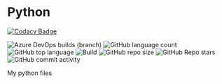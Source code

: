 # Python

[![Codacy Badge](https://api.codacy.com/project/badge/Grade/9ffc3dd73454473db1b76f669a28e65d)](https://app.codacy.com/gh/Yaya-Cout/Python?utm_source=github.com&utm_medium=referral&utm_content=Yaya-Cout/Python&utm_campaign=Badge_Grade)
<!-- [![Build Status](https://dev.azure.com/yayacout/Python/_apis/build/status/Tests?branchName=master)](https://dev.azure.com/yayacout/Python/_build/latest?definitionId=1&branchName=master) -->
![Azure DevOps builds (branch)](https://img.shields.io/azure-devops/build/yayacout/b8cbf0ab-dd8f-4e0c-9053-3804a6524a1a/5?logo=azure-pipelines)
![GitHub language count](https://img.shields.io/github/languages/count/Yaya-Cout/Python?logo=github)
![GitHub top language](https://img.shields.io/github/languages/top/Yaya-Cout/Python?logo=github)
![Build](https://img.shields.io/azure-devops/tests/yayacout/Python/5?logo=azure-pipelines)
![GitHub repo size](https://img.shields.io/github/repo-size/Yaya-Cout/Python?logo=github)
![GitHub Repo stars](https://img.shields.io/github/stars/Yaya-Cout/Python?logo=github)
![GitHub commit activity](https://img.shields.io/github/commit-activity/m/Yaya-Cout/Python?logo=github)

My python files
